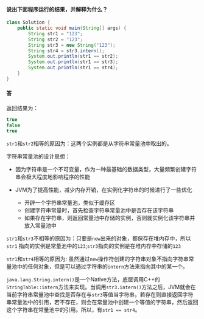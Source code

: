 #### 说出下面程序运行的结果，并解释为什么？

```java
class Solution {
    public static void main(String[] args) {
        String str1 = "123";
        String str2 = "123";
        String str3 = new String("123");
        String str4 = str3.intern();
        System.out.println(str1 == str2);
        System.out.println(str1 == str3);
        System.out.println(str1 == str4);
    }
}
```

#### 答

返回结果为：

```java
true
false
true    
```

`str1`和`str2`相等的原因为：这两个实例都是从字符串常量池中取出的。

字符串常量池的设计思想：

- 因为字符串是一个不可变量，作为一种最基础的数据类型，大量频繁创建字符串会极大程度地影响程序的性能

- JVM为了提高性能，减少内存开销，在实例化字符串的时候进行了一些优化

  - 开辟一个字符串常量池，类似于缓存区
  - 创建字符串常量时，首先检查字符串常量池中是否存在该字符串
  - 如果存在字符串，则返回常量池中存储的实例，否则就实例化该字符串并放入常量池中

  

`str1`和`str3`不相等的原因为：只要是`new`出来的对象，都保存在堆内存中，所以`str1` 指向的实例是常量池中的`123`;`str3`指向的实例是在堆内存中存储的`123`



`str1`和`str4`相等的原因为: 虽然通过`new`操作符创建的字符串对象不指向字符串常量池中的任何对象，但是可以通过字符串的`intern`方法来指向其中的某一个。

`java.lang.String.intern()`是一个Native方法，底层调用C++的`StringTable::intern`方法来实现。当调用`str3.intern()`方法之后，JVM就会在当前字符串常量池中查找是否存在与`str3`等值当字符串，若存在则直接返回字符串常量池中的引用，若不存在，则会在常量池中创建一个等值的字符串，然后返回这个字符串在常量池中的引用。所以，有`str1 == str4`。







